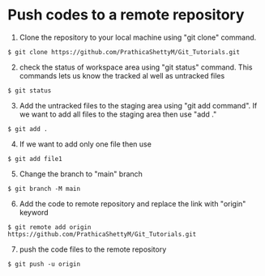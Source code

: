 # Push codes to a remote repository

1. Clone the repository to your local machine using "git clone" command.

```
$ git clone https://github.com/PrathicaShettyM/Git_Tutorials.git
```

2. check the status of workspace area using "git status" command. This commands lets us know the tracked al well as untracked files

```
$ git status
```

3. Add the untracked files to the staging area using "git add command". If we want to add all files to the staging area then use "add ."

```
$ git add .
```

4. If we want to add only one file then use

```
$ git add file1
```
5. Change the branch to "main" branch
```
$ git branch -M main
```
6. Add the code to remote repository and replace the link with "origin" keyword
```
$ git remote add origin https://github.com/PrathicaShettyM/Git_Tutorials.git
```
7. push the code files to the remote repository
```
$ git push -u origin
```






